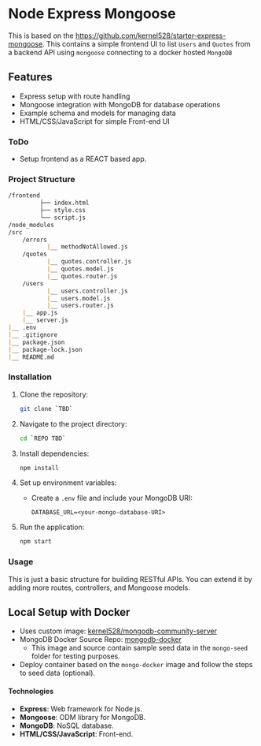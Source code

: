# Node Express Mongoose 

This is based on the https://github.com/kernel528/starter-express-mongoose.  This contains a simple frontend UI to list `Users` and `Quotes` from a backend API using `mongoose` connecting to a docker hosted `MongoDB`


## Features
- Express setup with route handling
- Mongoose integration with MongoDB for database operations
- Example schema and models for managing data
- HTML/CSS/JavaScript for simple Front-end UI

### ToDo
- Setup frontend as a REACT based app.

### Project Structure
```markdown
/frontend
         ├── index.html
         ├── style.css
         └── script.js
/node_modules
/src
    /errors
           |__ methodNotAllowed.js
    /quotes
           |__ quotes.controller.js
           |__ quotes.model.js
           |__ quotes.router.js
    /users
           |__ users.controller.js
           |__ users.model.js
           |__ users.router.js
    |__ app.js
    |__ server.js
|__ .env
|__ .gitignore
|__ package.json
|__ package-lock.json
|__ README.md
```

### Installation

1. Clone the repository:
   ```bash
   git clone `TBD`
   ```
2. Navigate to the project directory:
   ```bash
   cd `REPO TBD`
   ```
3. Install dependencies:
   ```bash
   npm install
   ```
4. Set up environment variables:
   - Create a `.env` file and include your MongoDB URI:
     ```
     DATABASE_URL=<your-mongo-database-URI>
     ```

5. Run the application:
   ```bash
   npm start
   ```

### Usage
This is just a basic structure for building RESTful APIs. You can extend it by adding more routes, controllers, and Mongoose models.

## Local Setup with Docker
- Uses custom image: [kernel528/mongodb-community-server](https://hub.docker.com/repository/docker/kernel528/mongodb-community-server/tags)
- MongoDB Docker Source Repo:  [mongodb-docker](https://github.com/kernel528/mongo-docker)
  - This image and source contain sample seed data in the `mongo-seed` folder for testing purposes.
- Deploy container based on the `mongo-docker` image and follow the steps to seed data (optional).

#### Technologies
- **Express**: Web framework for Node.js.
- **Mongoose**: ODM library for MongoDB.
- **MongoDB**: NoSQL database.
- **HTML/CSS/JavaScript**: Front-end.
